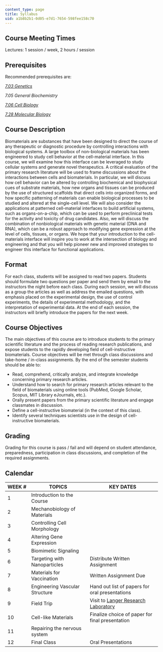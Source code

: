 ```yaml
---
content_type: page
title: Syllabus
uid: a1b8b2b1-0d05-e7d1-7654-598fee158c70
---
```


Course Meeting Times
--------------------

Lectures: 1 session / week, 2 hours / session

Prerequisites
-------------

Recommended prerequisites are:

[_7.03 Genetics_](/courses/7-03-genetics-fall-2004)

_7.05 General Biochemistry_

[_7.06 Cell Biology_](/courses/7-06-cell-biology-spring-2007)

[_7.28 Molecular Biology_](/courses/7-28-molecular-biology-spring-2005)

Course Description
------------------

Biomaterials are substances that have been designed to direct the course of any therapeutic or diagnostic procedure by controlling interactions with biological systems. A large toolbox of non-biological materials has been engineered to study cell behavior at the cell-material interface. In this course, we will examine how this interface can be leveraged to study cellular systems and generate novel therapeutics. A critical evaluation of the primary research literature will be used to frame discussions about the interactions between cells and biomaterials. In particular, we will discuss how cell behavior can be altered by controlling biochemical and biophysical cues of substrate materials, how new organs and tissues can be produced by the use of structured scaffolds that direct cells into organized forms, and how specific patterning of materials can enable biological processes to be studied and altered at the single-cell level. We will also consider the applications at patterned cell-material interfaces to build artificial systems, such as organs-on-a-chip, which can be used to perform preclinical tests for the activity and toxicity of drug candidates. Also, we will discuss the combination of nonbiological materials with genetic material (DNA and RNA), which can be a robust approach to modifying gene expression at the level of cells, tissues, or organs. We hope that your introduction to the cell-materials interface will inspire you to work at the intersection of biology and engineering and that you will help pioneer new and improved strategies to engineer this interface for functional applications.

Format
------

For each class, students will be assigned to read two papers. Students should formulate two questions per paper and send them by email to the instructors the night before each class. During each session, we will discuss as a group the articles as well as address the emailed questions, with emphasis placed on the experimental design, the use of control experiments, the details of experimental methodology, and the interpretation of experimental data. At the end of each session, the instructors will briefly introduce the papers for the next week.

Course Objectives
-----------------

The main objectives of this course are to introduce students to the primary scientific literature and the process of reading research publications, and expose students to the rapidly developing field of cell-instructive biomaterials. Course objectives will be met through class discussions and take-home / in-class assignments. By the end of the semester students should be able to:

*   Read, comprehend, critically analyze, and integrate knowledge concerning primary research articles.
*   Understand how to search for primary research articles relevant to the field of biomaterials using online tools (PubMed, Google Scholar, Scopus, MIT Library eJournals, etc.).
*   Orally present papers from the primary scientific literature and engage classmates in discussion.
*   Define a cell-instructive biomaterial (in the context of this class).
*   Identify several techniques scientists use in the design of cell-instructive biomaterials.

Grading
-------

Grading for this course is pass / fail and will depend on student attendance, preparedness, participation in class discussions, and completion of the required assignments.

Calendar
--------

| WEEK # | TOPICS | KEY DATES |
| --- | --- | --- |
| 1 | Introduction to the Course | &nbsp; |
| 2 | Mechanobiology of Materials | &nbsp; |
| 3 | Controlling Cell Morphology | &nbsp; |
| 4 | Altering Gene Expression | &nbsp; |
| 5 | Biomimetic Signaling | &nbsp; |
| 6 | Targeting with Nanoparticles | Distribute Written Assignment |
| 7 | Materials for Vaccination | Written Assignment Due |
| 8 | Engineering Vascular Structure | Hand out list of papers for oral presentations |
| 9 | Field Trip | Visit to [Langer Research Laboratory](http://web.mit.edu/langerlab/) |
| 10 | Cell-like Materials | Finalize choice of paper for final presentation |
| 11 | Repairing the nervous system | &nbsp; |
| 12 | Final Class | Oral Presentations